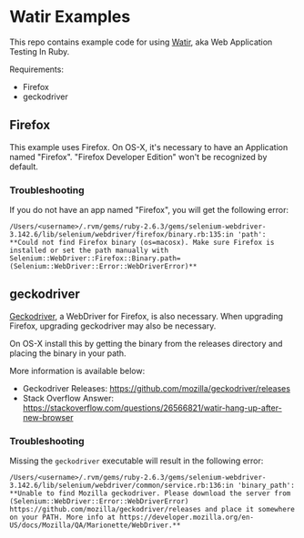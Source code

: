 # Watir Examples

This repo contains example code for using [Watir](http://watir.com/), aka Web Application Testing In Ruby.

Requirements:

* Firefox
* geckodriver

## Firefox

This example uses Firefox. On OS-X, it's necessary to have an Application named "Firefox". "Firefox Developer Edition" won't be recognized by default.

### Troubleshooting

If you do not have an app named "Firefox", you will get the following error:

`/Users/<username>/.rvm/gems/ruby-2.6.3/gems/selenium-webdriver-3.142.6/lib/selenium/webdriver/firefox/binary.rb:135:in 'path': **Could not find Firefox binary (os=macosx). Make sure Firefox is installed or set the path manually with Selenium::WebDriver::Firefox::Binary.path= (Selenium::WebDriver::Error::WebDriverError)**`

## geckodriver

[Geckodriver](https://github.com/mozilla/geckodriver), a WebDriver for Firefox, is also necessary. When upgrading Firefox, upgrading geckodriver may also be necessary.

On OS-X install this by getting the binary from the releases directory and placing the binary in your path.

More information is available below:

* Geckodriver Releases: https://github.com/mozilla/geckodriver/releases
* Stack Overflow Answer: https://stackoverflow.com/questions/26566821/watir-hang-up-after-new-browser

### Troubleshooting

Missing the `geckodriver` executable will result in the following error:

`/Users/<username>/.rvm/gems/ruby-2.6.3/gems/selenium-webdriver-3.142.6/lib/selenium/webdriver/common/service.rb:136:in 'binary_path': **Unable to find Mozilla geckodriver. Please download the server from (Selenium::WebDriver::Error::WebDriverError)
https://github.com/mozilla/geckodriver/releases and place it somewhere on your PATH.
More info at https://developer.mozilla.org/en-US/docs/Mozilla/QA/Marionette/WebDriver.**`